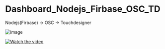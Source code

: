# Dashboard_Nodejs_Firbase_OSC_TD

Nodejs(Firbase) -> OSC -> Touchdesigner

![image](https://user-images.githubusercontent.com/17475338/127767384-300d0c61-8099-4d8d-a01f-43479205a9f8.png)


[![Watch the video](https://i.imgur.com/vKb2F1B.png)](https://youtu.be/mJ2Xx3_x9Qw)
